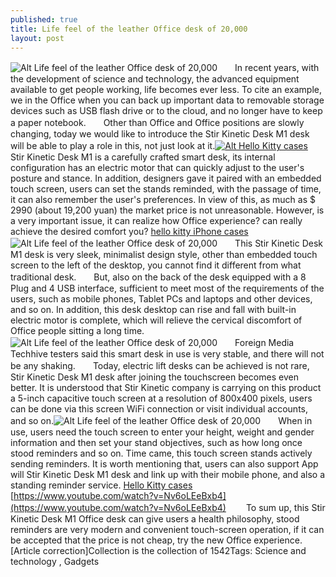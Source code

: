 ```yaml
---
published: true
title: Life feel of the leather Office desk of 20,000
layout: post
---
```

![Alt Life feel of the leather Office desk of 20,000](https://c2.staticflickr.com/2/1478/26189879642_27f3d791c7_z.jpg)　　In recent years, with the development of science and technology, the advanced equipment available to get people working, life becomes ever less. To cite an example, we in the Office when you can back up important data to removable storage devices such as USB flash drive or to the cloud, and no longer have to keep a paper notebook.　　Other than Office and Office positions are slowly changing, today we would like to introduce the Stir Kinetic Desk M1 desk will be able to play a role in this, not just look at it.[![Alt Hello Kitty cases](http://www.nodcase.com/images/large/i6/hello_kitty_i61642_lrg.jpg)](http://www.nodcase.com/hello-kitty-iphone-6-leather-case-heart-p-5175.html)　　Stir Kinetic Desk M1 is a carefully crafted smart desk, its internal configuration has an electric motor that can quickly adjust to the user\'s posture and stance. In addition, designers gave it paired with an embedded touch screen, users can set the stands reminded, with the passage of time, it can also remember the user\'s preferences. In view of this, as much as $ 2990 (about 19,200 yuan) the market price is not unreasonable. However, is a very important issue, it can realize how Office experience? can really achieve the desired comfort you? [hello kitty iPhone cases](http://justcavalli6.tumblr.com/post/139475010851/innovative-large-screen-interactive-cool)![Alt Life feel of the leather Office desk of 20,000](https://c2.staticflickr.com/2/1708/25679598043_0437025d35_z.jpg)　　This Stir Kinetic Desk M1 desk is very sleek, minimalist design style, other than embedded touch screen to the left of the desktop, you cannot find it different from what traditional desk.　　But, also on the back of the desk equipped with a 8 Plug and 4 USB interface, sufficient to meet most of the requirements of the users, such as mobile phones, Tablet PCs and laptops and other devices, and so on. In addition, this desk desktop can rise and fall with built-in electric motor is complete, which will relieve the cervical discomfort of Office people sitting a long time.![Alt Life feel of the leather Office desk of 20,000](https://c2.staticflickr.com/2/1507/25677489564_f68edbae52_z.jpg)　　Foreign Media Techhive testers said this smart desk in use is very stable, and there will not be any shaking.　　Today, electric lift desks can be achieved is not rare, Stir Kinetic Desk M1 desk after joining the touchscreen becomes even better. It is understood that Stir Kinetic company is carrying on this product a 5-inch capacitive touch screen at a resolution of 800x400 pixels, users can be done via this screen WiFi connection or visit individual accounts, and so on.![Alt Life feel of the leather Office desk of 20,000](https://c2.staticflickr.com/2/1654/25677494204_7e4dc8e018_z.jpg)　　When in use, users need the touch screen to enter your height, weight and gender information and then set your stand objectives, such as how long once stood reminders and so on. Time came, this touch screen stands actively sending reminders. It is worth mentioning that, users can also support App will Stir Kinetic Desk M1 desk and link up with their mobile phone, and also a standing reminder service. [Hello Kitty cases](http://www.nodcase.com/hello-kitty-iphone-6-leather-case-heart-p-5175.html) [https://www.youtube.com/watch?v=Nv6oLEeBxb4](https://www.youtube.com/watch?v=Nv6oLEeBxb4) 　　To sum up, this Stir Kinetic Desk M1 Office desk can give users a health philosophy, stood reminders are very modern and convenient touch-screen operation, if it can be accepted that the price is not cheap, try the new Office experience.[Article correction]Collection is the collection of 1542Tags: Science and technology , Gadgets